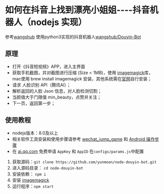 # 如何在抖音上找到漂亮小姐姐----抖音机器人（nodejs 实现）

参考[wangshub](https://github.com/wangshub) 使用python3实现的抖音机器人[wangshub/Douyin-Bot](https://github.com/wangshub/Douyin-Bot)

## 原理
- 打开《抖音短视频》APP，进入主界面
- 获取手机截图，并对截图进行压缩 (Size < 1MB)，使用 [imagemagick](https://github.com/rsms/node-imagemagick)库，mac使用 brew install imagemagick 安装，其他系统需在[官网](http://www.imagemagick.org/script/index.php)自行安装；
- 请求 人脸识别 API（腾讯AI）；
- 解析返回的人脸 Json 信息，对人脸检测切割；
- 当颜值大于门限值 min_beauty，点赞并关注；
- 下一页，返回第一步；

## 使用教程
- nodejs版本：8.0及以上
- 相关软件工具安装和使用步骤请参考 [wechat_jump_game](https://github.com/wangshub/wechat_jump_game) 和 [Android 操作步骤](https://github.com/wangshub/wechat_jump_game/wiki/Android-%E5%92%8C-iOS-%E6%93%8D%E4%BD%9C%E6%AD%A5%E9%AA%A4)
- 在 [ai.qq.com](https://ai.qq.com) 免费申请 `AppKey` 和 `AppID` 在`configs/params.js`中配置
1. 获取源码：`git clone https://github.com/yunmoon/node-douyin-bot.git`
2. 进入源码目录： `cd node-douyin-bot`
3. 安装依赖： `npm i`
4. 安装 [imagemagick](http://www.imagemagick.org/script/index.php)
5. 运行程序：`npm start`
